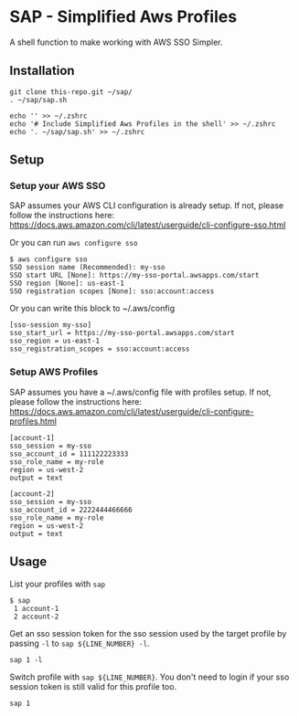 # SAP - Simplified Aws Profiles

A shell function to make working with AWS SSO Simpler.

## Installation

```
git clone this-repo.git ~/sap/
. ~/sap/sap.sh

echo '' >> ~/.zshrc
echo '# Include Simplified Aws Profiles in the shell' >> ~/.zshrc
echo '. ~/sap/sap.sh' >> ~/.zshrc
```

## Setup

### Setup your AWS SSO

SAP assumes your AWS CLI configuration is already setup. If not, please follow the instructions here: https://docs.aws.amazon.com/cli/latest/userguide/cli-configure-sso.html

Or you can run `aws configure sso`

```
$ aws configure sso
SSO session name (Recommended): my-sso
SSO start URL [None]: https://my-sso-portal.awsapps.com/start
SSO region [None]: us-east-1
SSO registration scopes [None]: sso:account:access
```

Or you can write this block to ~/.aws/config

```
[sso-session my-sso]
sso_start_url = https://my-sso-portal.awsapps.com/start
sso_region = us-east-1
sso_registration_scopes = sso:account:access
```

### Setup AWS Profiles

SAP assumes you have a ~/.aws/config file with profiles setup. If not, please follow the instructions here: https://docs.aws.amazon.com/cli/latest/userguide/cli-configure-profiles.html

```
[account-1]
sso_session = my-sso
sso_account_id = 111122223333
sso_role_name = my-role
region = us-west-2
output = text

[account-2]
sso_session = my-sso
sso_account_id = 2222444466666
sso_role_name = my-role
region = us-west-2
output = text
```

## Usage

List your profiles with `sap`

```
$ sap
 1 account-1
 2 account-2
```

Get an sso session token for the sso session used by the target profile by passing `-l` to `sap ${LINE_NUMBER} -l`.

```
sap 1 -l
```

Switch profile with `sap ${LINE_NUMBER}`. You don't need to login if your sso session token is still valid for this profile too.

```
sap 1
```
